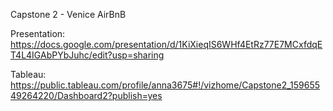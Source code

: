 Capstone 2 - Venice AirBnB

Presentation: 
https://docs.google.com/presentation/d/1KiXieqIS6WHf4EtRz77E7MCxfdqET4L4IGAbPYbJuhc/edit?usp=sharing

Tableau:
https://public.tableau.com/profile/anna3675#!/vizhome/Capstone2_15965549264220/Dashboard2?publish=yes
